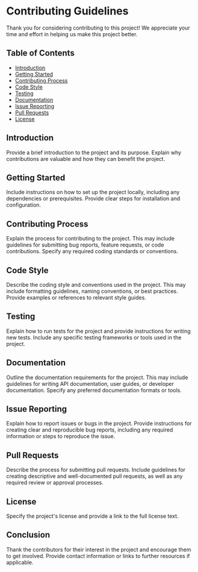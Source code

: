 # Contributing Guidelines

Thank you for considering contributing to this project! We appreciate your time and effort in helping us make this project better.

## Table of Contents

- [Introduction](#introduction)
- [Getting Started](#getting-started)
- [Contributing Process](#contributing-process)
- [Code Style](#code-style)
- [Testing](#testing)
- [Documentation](#documentation)
- [Issue Reporting](#issue-reporting)
- [Pull Requests](#pull-requests)
- [License](#license)

## Introduction

Provide a brief introduction to the project and its purpose. Explain why contributions are valuable and how they can benefit the project.

## Getting Started

Include instructions on how to set up the project locally, including any dependencies or prerequisites. Provide clear steps for installation and configuration.

## Contributing Process

Explain the process for contributing to the project. This may include guidelines for submitting bug reports, feature requests, or code contributions. Specify any required coding standards or conventions.

## Code Style

Describe the coding style and conventions used in the project. This may include formatting guidelines, naming conventions, or best practices. Provide examples or references to relevant style guides.

## Testing

Explain how to run tests for the project and provide instructions for writing new tests. Include any specific testing frameworks or tools used in the project.

## Documentation

Outline the documentation requirements for the project. This may include guidelines for writing API documentation, user guides, or developer documentation. Specify any preferred documentation formats or tools.

## Issue Reporting

Explain how to report issues or bugs in the project. Provide instructions for creating clear and reproducible bug reports, including any required information or steps to reproduce the issue.

## Pull Requests

Describe the process for submitting pull requests. Include guidelines for creating descriptive and well-documented pull requests, as well as any required review or approval processes.

## License

Specify the project's license and provide a link to the full license text.

## Conclusion

Thank the contributors for their interest in the project and encourage them to get involved. Provide contact information or links to further resources if applicable.
